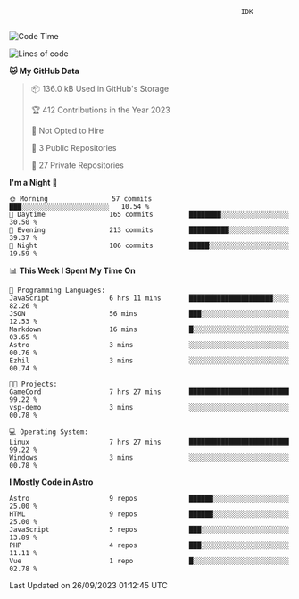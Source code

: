 ```text
                                                          IDK
                                       
```

<!--START_SECTION:waka-->
![Code Time](http://img.shields.io/badge/Code%20Time-47%20hrs%2057%20mins-blue)

![Lines of code](https://img.shields.io/badge/From%20Hello%20World%20I%27ve%20Written-121.5%20thousand%20lines%20of%20code-blue)

**🐱 My GitHub Data** 

> 📦 136.0 kB Used in GitHub's Storage 
 > 
> 🏆 412 Contributions in the Year 2023
 > 
> 🚫 Not Opted to Hire
 > 
> 📜 3 Public Repositories 
 > 
> 🔑 27 Private Repositories 
 > 
**I'm a Night 🦉** 

```text
🌞 Morning                57 commits          ███░░░░░░░░░░░░░░░░░░░░░░   10.54 % 
🌆 Daytime                165 commits         ████████░░░░░░░░░░░░░░░░░   30.50 % 
🌃 Evening                213 commits         ██████████░░░░░░░░░░░░░░░   39.37 % 
🌙 Night                  106 commits         █████░░░░░░░░░░░░░░░░░░░░   19.59 % 
```


📊 **This Week I Spent My Time On** 

```text
💬 Programming Languages: 
JavaScript               6 hrs 11 mins       █████████████████████░░░░   82.26 % 
JSON                     56 mins             ███░░░░░░░░░░░░░░░░░░░░░░   12.53 % 
Markdown                 16 mins             █░░░░░░░░░░░░░░░░░░░░░░░░   03.65 % 
Astro                    3 mins              ░░░░░░░░░░░░░░░░░░░░░░░░░   00.76 % 
Ezhil                    3 mins              ░░░░░░░░░░░░░░░░░░░░░░░░░   00.74 % 

🐱‍💻 Projects: 
GameCord                 7 hrs 27 mins       █████████████████████████   99.22 % 
vsp-demo                 3 mins              ░░░░░░░░░░░░░░░░░░░░░░░░░   00.78 % 

💻 Operating System: 
Linux                    7 hrs 27 mins       █████████████████████████   99.22 % 
Windows                  3 mins              ░░░░░░░░░░░░░░░░░░░░░░░░░   00.78 % 
```

**I Mostly Code in Astro** 

```text
Astro                    9 repos             ██████░░░░░░░░░░░░░░░░░░░   25.00 % 
HTML                     9 repos             ██████░░░░░░░░░░░░░░░░░░░   25.00 % 
JavaScript               5 repos             ███░░░░░░░░░░░░░░░░░░░░░░   13.89 % 
PHP                      4 repos             ███░░░░░░░░░░░░░░░░░░░░░░   11.11 % 
Vue                      1 repo              █░░░░░░░░░░░░░░░░░░░░░░░░   02.78 % 
```




 Last Updated on 26/09/2023 01:12:45 UTC
<!--END_SECTION:waka-->
